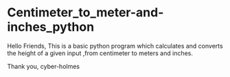 # Centimeter_to_meter-and-inches_python
Hello Friends,
  This is a basic python program which calculates and converts the height of a given input ,from centimeter to meters and inches.
  
  
  
 Thank you,
 cyber-holmes
